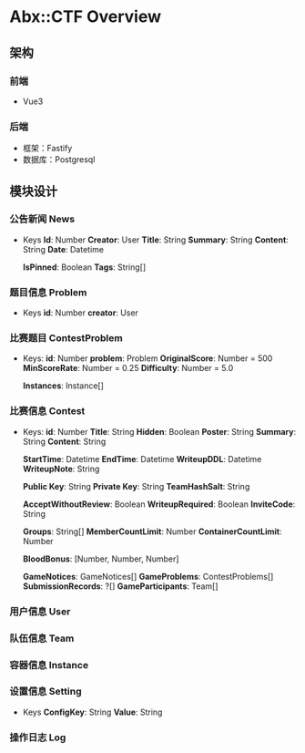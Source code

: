# Abx::CTF Overview

## 架构

### 前端

- Vue3

### 后端

- 框架：Fastify
- 数据库：Postgresql

## 模块设计

### 公告新闻 News

- Keys
  **Id**: Number
  **Creator**: User
  **Title**: String
  **Summary**: String
  **Content**: String
  **Date**: Datetime

  **IsPinned**: Boolean
  **Tags**: String[]

### 题目信息 Problem

- Keys
  **id**: Number
  **creator**: User


### 比赛题目 ContestProblem

- Keys:
  **id**: Number
  **problem**: Problem
  **OriginalScore**: Number = 500
  **MinScoreRate**: Number = 0.25
  **Difficulty**: Number = 5.0

  **Instances**: Instance[]

### 比赛信息 Contest

- Keys:
  **id**: Number
  **Title**: String
  **Hidden**: Boolean
  **Poster**: String
  **Summary**: String
  **Content**: String

  **StartTime**: Datetime
  **EndTime**: Datetime
  **WriteupDDL**: Datetime
  **WriteupNote**: String

  **Public Key**: String
  **Private Key**: String
  **TeamHashSalt**: String
  
  **AcceptWithoutReview**: Boolean
  **WriteupRequired**: Boolean
  **InviteCode**: String

  **Groups**: String[]
  **MemberCountLimit**: Number
  **ContainerCountLimit**: Number

  **BloodBonus**: [Number, Number, Number]

  **GameNotices**: GameNotices[]
  **GameProblems**: ContestProblems[]
  **SubmissionRecords**: ?[]
  **GameParticipants**: Team[]

### 用户信息 User

### 队伍信息 Team

### 容器信息 Instance

### 设置信息 Setting

- Keys
  **ConfigKey**: String
  **Value**: String

### 操作日志 Log
